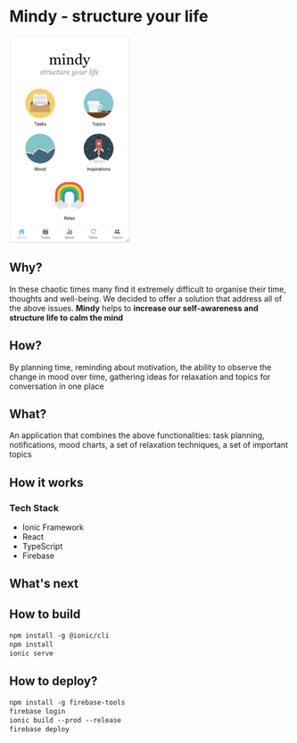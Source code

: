 # Mindy - structure your life 

![alt text](home.png)

## Why? </br>

In these chaotic times many find it extremely difficult to organise their time, thoughts and well-being. We decided to offer a solution that address all of the above issues. **Mindy** helps to **increase our self-awareness and structure life to calm the mind**

## How?

By planning time, reminding about motivation, the ability to observe the change in mood over time, gathering ideas for relaxation and topics for conversation in one place

## What?

An application that combines the above functionalities: task planning, notifications, mood charts, a set of relaxation techniques, a set of important topics


## How it works

### Tech Stack

 - Ionic Framework
 - React
 - TypeScript
 - Firebase


## What's next


## How to build

```shell
npm install -g @ionic/cli
npm install
ionic serve
```

## How to deploy?

```shell
npm install -g firebase-tools
firebase login
ionic build --prod --release
firebase deploy
```


